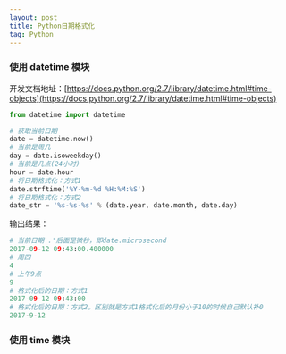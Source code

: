 ```yaml
---
layout: post
title: Python日期格式化
tag: Python
---
```

### 使用 datetime 模块
开发文档地址：[https://docs.python.org/2.7/library/datetime.html#time-objects](https://docs.python.org/2.7/library/datetime.html#time-objects)
```python
from datetime import datetime

# 获取当前日期
date = datetime.now()
# 当前是周几
day = date.isoweekday()
# 当前是几点(24小时)
hour = date.hour
# 将日期格式化：方式1
date.strftime('%Y-%m-%d %H:%M:%S')
# 将日期格式化：方式2
date_str = '%s-%s-%s' % (date.year, date.month, date.day)
```
输出结果：
```python
# 当前日期'.'后面是微秒，即date.microsecond
2017-09-12 09:43:00.400000
# 周四
4
# 上午9点
9
# 格式化后的日期：方式1
2017-09-12 09:43:00
# 格式化后的日期：方式2。区别就是方式1格式化后的月份小于10的时候自己默认补0
2017-9-12
```
### 使用 time 模块